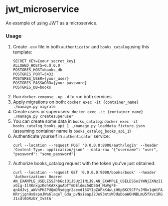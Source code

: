 # jwt_microservice

An example of using JWT as a microservice.

### Usage

1. Create `.env` file in both `authenticator` and `books_catalog`using this template:
   ```
   SECRET_KEY={your_secret_key}
   ALLOWED_HOSTS=0.0.0.0
   POSTGRES_HOST=books_db
   POSTGRES_PORT=5432
   POSTGRES_USER={your_user}
   POSTGRES_PASSWORD={your_password}
   POSTGRES_DB=books
   ```
1. Run `docker-compose -up -d` to run both services
1. Apply migrations on both: `docker exec -it {container_name} ./manage.py migrate`
1. Create users or superusers: `docker exec -it {container_name} ./manage.py createsuperuser`
1. You can create some data in `books_catalog`: `docker exec -it books_catalog_books_api_1 ./manage.py loaddata fixture.json` (assuming container name is `books_catalog_books_api_1`)
1. Authenticate yourself in `authenticator` service:
   ```
   curl --location --request POST '0.0.0.0:8000/auth/login' --header 'Content-Type: application/json' --data-raw '{"username": "user", "password": "some_password"}
   ```
1. Authorize books_catalog request with the token you've just obtained:
   ```
   curl --location --request GET '0.0.0.0:9000/books/book' --header 'Authorization: Bearer AN_EXAMPLE_USELESSJhbGciOiJSUzI1NiJ9.AN_EXAMPLE_USELESSoiYWNjZXNzIiwiZXhwIjoxNTc5MTU5MDE0LCJqdGkiOiJhYWRjNmVjNjQ4ZGE0OGZkYTE1NDgzNzZkZmM4NzRjMiIsInVzZXJfaWQiOjF9.AN_EXAMPLE_USELESSLK5q5uAGbkNtoSAXnqebeKnVMS6lbPcIPUzHHg3qkpbhdcyL3wijP6zA4-xGig-1lXKnxgzKehKAXkguAbTTmDEldmL5dDSG4_MuVgFE-qnAdJvj_aWVnPHJPUQmDRsdgqr2aexdI6GYIpZAPkK4wLiH6pBKC9CFfsJM8x1qWtFAOXIbeXouNAhUD7bb-KRrjignHx8spnJWa6laqeT_Gda_pvNxieapJ2Jo93mtsWJdaDoaW6HNBLmU5fXvc1RGKIv11v63XbPS4yYJVVx7Yma0It3__gHaSECgtLzWzw7d7l1LAK-J1sdl6ORzbY_IvStA'
   ```
